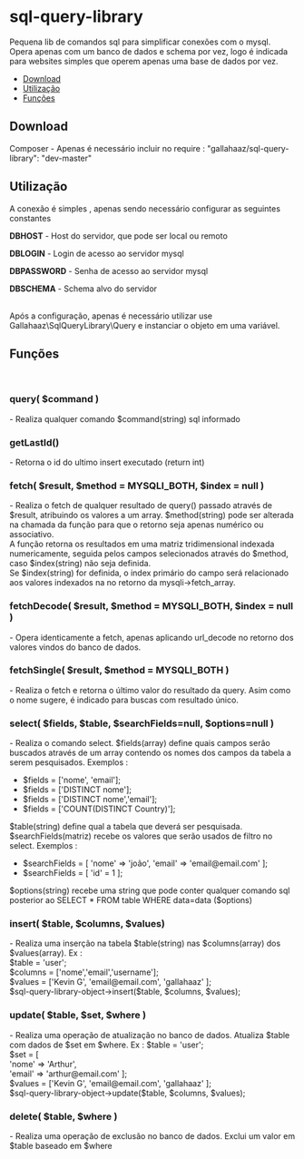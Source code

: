 # sql-query-library

Pequena lib de comandos sql para simplificar conexões com o mysql.
<br/>
Opera apenas com um banco de dados e schema por vez, logo é indicada para websites simples que operem apenas uma base de dados por vez.

<ul>
  <li><a href="#download">Download</a></li>
  <li><a href="#utilization">Utilização</a></li>
  <li><a href="#functions">Funções</a></li>
</ul>

<h2 id="download">Download</h2>

Composer - Apenas é necessário incluir no require : "gallahaaz/sql-query-library": "dev-master"

<h2 id="utilization">Utilização</h2>

A conexão é simples , apenas sendo necessário configurar as seguintes constantes
<p><strong>DBHOST</strong> - Host do servidor, que pode ser local ou remoto</p>
<p><strong>DBLOGIN</strong> - Login de acesso ao servidor mysql</p>
<p><strong>DBPASSWORD</strong> - Senha de acesso ao servidor mysql
<p><strong>DBSCHEMA</strong> - Schema alvo do servidor</p>
<br/>
Após a configuração, apenas é necessário utilizar use Gallahaaz\SqlQueryLibrary\Query e instanciar o objeto em uma variável.
<br/>
<h2 id="functions">Funções</h2>
<br/>
<h3>query( $command )</h3> - Realiza qualquer comando $command(string) sql informado
<br/>
<h3>getLastId()</h3> - Retorna o id do ultimo insert executado (return int)
<br/>
<h3>fetch( $result, $method = MYSQLI_BOTH, $index = null )</h3> - Realiza o fetch de qualquer resultado de query() passado através de $result, atribuindo os valores a um array. $method(string) pode ser alterada na chamada da função para que o retorno seja apenas numérico ou associativo.
<br/>A função retorna os resultados em uma matriz tridimensional indexada numericamente, seguida pelos campos selecionados através do $method, caso $index(string) não seja definida.
<br/>Se $index(string) for definida, o index primário do campo será relacionado aos valores indexados na no retorno da mysqli->fetch_array.
<br/>
<h3>fetchDecode( $result, $method = MYSQLI_BOTH, $index = null )</h3> - Opera identicamente a fetch, apenas aplicando url_decode no retorno dos valores vindos do banco de dados.
<br/>
<h3>fetchSingle( $result, $method = MYSQLI_BOTH )</h3> - Realiza o fetch e retorna o último valor do resultado da query. Asim como o nome sugere, é indicado para buscas com resultado único.
<br/>
<h3>select( $fields, $table, $searchFields=null, $options=null )</h3> - Realiza o comando select. $fields(array) define quais campos serão buscados através de um array contendo os nomes dos campos da tabela a serem pesquisados. Exemplos :
<ul>
  <li>$fields = ['nome', 'email'];</li>
  <li>$fields = ['DISTINCT nome'];</li>
  <li>$fields = ['DISTINCT nome','email'];</li>
  <li>$fields = ['COUNT(DISTINCT Country)'];</li>
</ul>
$table(string) define qual a tabela que deverá ser pesquisada.
$searchFields(matriz) recebe os valores que serão usados de filtro no select. Exemplos :
<ul>
  <li>$searchFields = [
    'nome' => 'joão',
    'email' => 'email@email.com'
  ];</li>
  <li>$searchFields = [ 'id' = 1 ];</li>
</ul>
$options(string) recebe uma string que pode conter qualquer comando sql posterior ao SELECT * FROM table WHERE data=data ($options)
<br/>
<h3>insert( $table, $columns, $values)</h3> - Realiza uma inserção na tabela $table(string) nas $columns(array) dos $values(array).
Ex :
<br/>
$table = 'user';
<br/>
$columns = ['nome','email','username'];
<br/>
$values = ['Kevin G', 'email@email.com', 'gallahaaz' ];
<br/>
$sql-query-library-object->insert($table, $columns, $values);
<br/>
<h3>update( $table, $set, $where )</h3> - Realiza uma operação de atualização no banco de dados. Atualiza $table com dados de $set em $where. Ex :
$table = 'user';
<br/>
$set = [
<br/>  'nome' => 'Arthur',
<br/>  'email' => 'arthur@email.com'
];

<br/>
$values = ['Kevin G', 'email@email.com', 'gallahaaz' ];
<br/>
$sql-query-library-object->update($table, $columns, $values);
<br/>
<h3>delete( $table, $where )</h3> - Realiza uma operação de exclusão no banco de dados. Exclui um valor em $table baseado em $where

